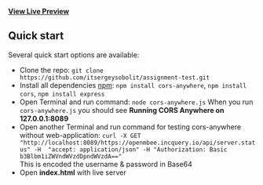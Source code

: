 **[View Live Preview](https://itsergeysobolit.github.io/assignment-test/index.html)**


## Quick start

Several quick start options are available:

- Clone the repo: 
`git clone https://github.com/itsergeysobolit/assignment-test.git`
- Install all dependencies [npm](https://www.npmjs.com/): 
 `npm install cors-anywhere`, `npm install cors`, `npm install express`
- Open Terminal and run command:
`node cors-anywhere.js`
When you run `cors-anywhere.js` you should see **Running CORS Anywhere on 127.0.0.1:8089**
- Open another Terminal and run command for testing cors-anywhere without web-application:
`curl -X GET "http://localhost:8089/https://openmbee.incquery.io/api/server.status" -H  "accept: application/json" -H "Authorization: Basic b3Blbm1iZWVndWVzdDpndWVzdA=="`  
This is encoded the username & password in Base64
- Open **index.html** with live server